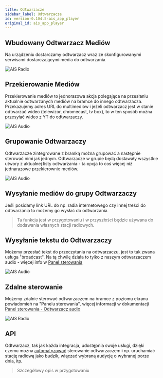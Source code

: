 ```yaml
---
title: Odtwarzacze
sidebar_label: Odtwarzacze
id: version-0.104.5-ais_app_player
original_id: ais_app_player
---
```


## Wbudowany Odtwarzacz Mediów

Na urządzeniu dostarczamy odtwarzacz wraz ze skonfigurowanymi serwisami dostarczającymi media do odtwarzania.

![AIS Radio](/AIS-docs/img/en/frontend/ais_exo_player.png)

## Przekierowanie Mediów

Przekierowanie mediów to jednorazowa akcja polegająca na przesłaniu aktualnie odtwarzanych mediów na bramce do innego odtwarzacza. Przekazujemy adres URL do multimediów i jeżeli odtwarzacz jest w stanie odtwarzać wideo (telewizor, chromecast, tv box), to w ten sposób można przesyłać wideo z YT do odtwarzaczy.

![AIS Audio](/AIS-docs/img/en/frontend/app_audio_player_1.png)



## Grupowanie Odtwarzaczy

Odtwarzacze zintegrowane z bramką można grupować a następnie sterować nimi jak jednym. Odtwarzacze w grupie będą dostawały wszystkie utwory z aktualnej listy odtwarzania - ta opcja to coś więcej niż jednarazowe przekierownie mediów.

![AIS Audio](/AIS-docs/img/en/frontend/app_audio_player_2.png)


## Wysyłanie mediów do grupy Odtwarzaczy

Jeśli posidamy link URL do np. radia internetowego czy innej treści do odtwarzania to możemy go wysłać do odtwarzania.

> Ta funkcja jest w przygotowaniu i w przyszłości będzie używana do dodawania własnych stacji radiowych.


## Wysyłanie tekstu do Odtwarzaczy

Możemy przesłać tekst do przeczytania na odtwarzaczu, jest to tak zwana usługa "broadcast". Na tą chwilę działa to tylko z naszym odtwarzaczem audio - więcej info w [Panel sterowania](https://sviete.github.io/AIS-docs/docs/en/ais_app_android_dom_tablet.html#instalacja)

![AIS Audio](/AIS-docs/img/en/frontend/app_audio_player_2.png)


## Zdalne sterowanie

Możemy zdalnie sterować odtwarzaczem na bramce z poziomu ekranu powiadomień na "Panelu sterowania", więcej informacji w dokumentacji [Panel sterowania - Odtwarzacz audio](/AIS-docs/docs/en/next/ais_app_android_dom_tablet.html#odtwarzacz-audio)

![AIS Radio](/AIS-docs/img/en/frontend/ais_exo_mobile.png)

## API

Odtwarzacz, tak jak każda integracja, udostępnia swoje usługi, dzięki czemu można [automatyzować](/AIS-docs/docs/en/next/ais_bramka_automation.html) sterowanie odtwarzaczem i np. uruchamiać stację radiową jako budzik, włączać wybraną audycję o wybranej porze dnia, itp.


> Szczegółowy opis w przygotowaniu
